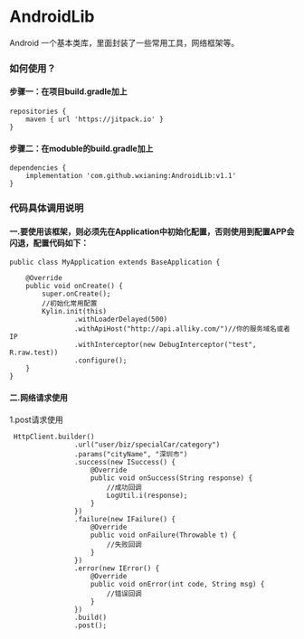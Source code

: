 # AndroidLib
Android 一个基本类库，里面封装了一些常用工具，网络框架等。

### 如何使用？

#### 步骤一：在项目build.gradle加上
```
repositories {
    maven { url 'https://jitpack.io' }
}
```
#### 步骤二：在moduble的build.gradle加上

```
dependencies {
    implementation 'com.github.wxianing:AndroidLib:v1.1'
}
```

### 代码具体调用说明

#### 一.要使用该框架，则必须先在Application中初始化配置，否则使用到配置APP会闪退，配置代码如下： 

``` 
public class MyApplication extends BaseApplication {

    @Override
    public void onCreate() {
        super.onCreate();
        //初始化常用配置
        Kylin.init(this)
                .withLoaderDelayed(500)
                .withApiHost("http://api.alliky.com/")//你的服务域名或者IP
                .withInterceptor(new DebugInterceptor("test", R.raw.test))
                .configure();
    }
}

``` 

#### 二.网络请求使用

1.post请求使用

``` 
 HttpClient.builder()
                .url("user/biz/specialCar/category")
                .params("cityName", "深圳市")
                .success(new ISuccess() {
                    @Override
                    public void onSuccess(String response) {
                        //成功回调
                        LogUtil.i(response);
                    }
                })
                .failure(new IFailure() {
                    @Override
                    public void onFailure(Throwable t) {
                        //失败回调
                    }
                })
                .error(new IError() {
                    @Override
                    public void onError(int code, String msg) {
                        //错误回调
                    }
                })
                .build()
                .post();
                
``` 


``` 
``` 
